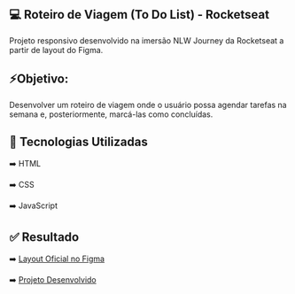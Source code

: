 ## 💻 Roteiro de Viagem (To Do List) - Rocketseat
Projeto responsivo desenvolvido na imersão NLW Journey da Rocketseat a partir de layout do Figma.
<p></p>

## ⚡Objetivo: 
<p>Desenvolver um roteiro de viagem onde o usuário possa agendar tarefas na semana e, posteriormente, marcá-las como concluídas. </p>

## 🚀 Tecnologias Utilizadas
<p>➡️ HTML</p>
<p>➡️ CSS</p>
<p>➡️ JavaScript</p>
<p></p>

## ✅ Resultado

<p>➡️ <a href="https://www.figma.com/design/iErAHUp7ZORSketGws5FJz/NLW-Journey-%E2%80%A2-Roteiro-de-Viagem-(Community)?node-id=3-376&t=bW0sU7dXDh7zdHfk-0"> Layout Oficial no Figma</a></p>
<p></p>
<p>➡️ <a href="https://lucianatii.github.io/todo-rocketseat">Projeto Desenvolvido</a></p>

